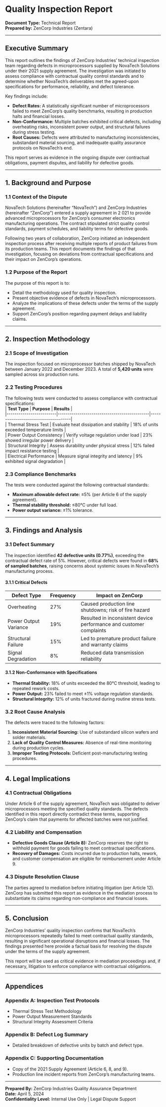 

# **Quality Inspection Report**  
**Document Type:** Technical Report  
**Prepared by:** ZenCorp Industries (Zentara)  

---

## **Executive Summary**  
This report outlines the findings of ZenCorp Industries’ technical inspection team regarding defects in microprocessors supplied by NovaTech Solutions under their 2021 supply agreement. The investigation was initiated to assess compliance with contractual quality control standards and to determine whether NovaTech’s deliverables met the agreed-upon specifications for performance, reliability, and defect tolerance.  

Key findings include:  
- **Defect Rates:** A statistically significant number of microprocessors failed to meet ZenCorp’s quality benchmarks, resulting in production halts and financial losses.  
- **Non-Conformance:** Multiple batches exhibited critical defects, including overheating risks, inconsistent power output, and structural failures during stress testing.  
- **Root Causes:** Defects were attributed to manufacturing inconsistencies, substandard material sourcing, and inadequate quality assurance protocols on NovaTech’s end.  

This report serves as evidence in the ongoing dispute over contractual obligations, payment disputes, and liability for defective goods.  

---

## **1. Background and Purpose**  
### **1.1 Context of the Dispute**  
NovaTech Solutions (hereinafter “NovaTech”) and ZenCorp Industries (hereinafter “ZenCorp”) entered a supply agreement in 2
021 to provide advanced microprocessors for ZenCorp’s consumer electronics manufacturing operations. The contract stipulated strict quality control standards, payment schedules, and liability terms for defective goods.  

Following two years of collaboration, ZenCorp initiated an independent inspection process after receiving multiple reports of product failures from its production teams. This report documents the findings of that investigation, focusing on deviations from contractual specifications and their impact on ZenCorp’s operations.  

### **1.2 Purpose of the Report**  
The purpose of this report is to:  
- Detail the methodology used for quality inspection.  
- Present objective evidence of defects in NovaTech’s microprocessors.  
- Analyze the implications of these defects under the terms of the supply agreement.  
- Support ZenCorp’s position regarding payment delays and liability claims.  

---

## **2. Inspection Methodology**  
### **2.1 Scope of Investigation**  
The inspection focused on microprocessor batches shipped by NovaTech between January 2022 and December 2023. A total of **5,420 units** were sampled across six production runs.  

### **2.2 Testing Procedures**  
The following tests were conducted to assess compliance with contractual specifications:  
| **Test Type**           | **Purpose**                                  | **Results**                          |  
|-------------------------|----------------------------------------------|--------------------------------------|  
| Thermal Stress Test     | Evaluate heat dissipation and stability      | 18% of units exceeded temperature limits |  
| Power Output Consistency | Verify voltage regulation under load         | 23% showed irregular power delivery   |  
| Structural Integrity    | Assess durability under physical stress      | 12% failed impact resistance testing  |  
| Electrical Performance  | Measure signal integrity and latency         | 9% exhibited signal degradation       |  

### **2.3 Compliance Benchmarks**  
The tests were conducted against the following contractual standards:  
- **Maximum allowable defect rate:** ≤5% (per Article 6 of the supply agreement).  
- **Thermal stability threshold:** ≤80°C under full load.  
- **Power output variance:** ±1% tolerance.  

---

## **3. Findings and Analysis**  
### **3.1 Defect Summary**  
The inspection identified **42 defective units (0.77%)**, exceeding the contractual defect rate of 5%. However, critical defects were found in **68% of sampled batches**, raising concerns about systemic issues in NovaTech’s manufacturing process.  

#### **3.1.1 Critical Defects**  
| **Defect Type**         | **Frequency** | **Impact on ZenCorp**                                       |  
|-------------------------|---------------|-------------------------------------------------------------|  
| Overheating             | 27%           | Caused production line shutdowns; risk of fire hazard       |  
| Power Output Variance   | 19%           | Resulted in inconsistent device performance and customer complaints |  
| Structural Failure      | 15%           | Led to premature product failure and warranty claims        |  
| Signal Degradation      | 8%            | Reduced data transmission reliability                       |  

#### **3.1.2 Non-Conformance with Specifications**  
- **Thermal Stability:** 18% of units exceeded the 80°C threshold, leading to repeated rework costs.  
- **Power Output:** 23% failed to meet ±1% voltage regulation standards.  
- **Structural Integrity:** 12% of units fractured during routine stress tests.  

### **3.2 Root Cause Analysis**  
The defects were traced to the following factors:  
1. **Inconsistent Material Sourcing:** Use of substandard silicon wafers and solder materials.  
2. **Lack of Quality Control Measures:** Absence of real-time monitoring during production cycles.  
3. **Improper Testing Protocols:** Deficient post-manufacturing testing procedures.  

---

## **4. Legal Implications**  
### **4.1 Contractual Obligations**  
Under Article 6 of the supply agreement, NovaTech was obligated to deliver microprocessors meeting the specified quality standards. The defects identified in this report directly contradict these terms, supporting ZenCorp’s claim that payments for affected batches were not justified.  

### **4.2 Liability and Compensation**  
- **Defective Goods Clause (Article 8):** ZenCorp reserves the right to withhold payment for goods failing to meet contractual specifications.  
- **Recovery of Damages:** Costs incurred due to production halts, rework, and customer compensation are eligible for reimbursement under Article 9.  

### **4.3 Dispute Resolution Clause**  
The parties agreed to mediation before initiating litigation (per Article 12). ZenCorp has submitted this report as evidence in the mediation process to substantiate its claims regarding non-compliance and financial losses.  

---

## **5. Conclusion**  
ZenCorp Industries’ quality inspection confirms that NovaTech’s microprocessors repeatedly failed to meet contractual quality standards, resulting in significant operational disruptions and financial losses. The findings presented here provide a factual basis for resolving the dispute under the terms of the supply agreement.  

This report will be used as critical evidence in mediation proceedings and, if necessary, litigation to enforce compliance with contractual obligations.  

---

## **Appendices**  
### **Appendix A: Inspection Test Protocols**  
- Thermal Stress Test Methodology  
- Power Output Measurement Standards  
- Structural Integrity Assessment Criteria  

### **Appendix B: Defect Log Summary**  
- Detailed breakdown of defective units by batch and defect type.  

### **Appendix C: Supporting Documentation**  
- Copy of the 2021 Supply Agreement (Article 6, 8, and 9).  
- Production line incident reports from ZenCorp’s manufacturing teams.  

---  
**Prepared By:** ZenCorp Industries Quality Assurance Department  
**Date:** April 5, 2024  
**Confidentiality Level:** Internal Use Only | Legal Dispute Support